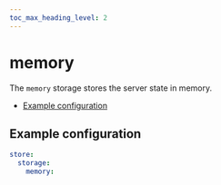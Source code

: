 ```yaml
---
toc_max_heading_level: 2
---
```


# memory

The `memory` storage stores the server state in memory.

- [Example configuration](#example-configuration)

## Example configuration

```yaml
store:
  storage:
    memory:
```

